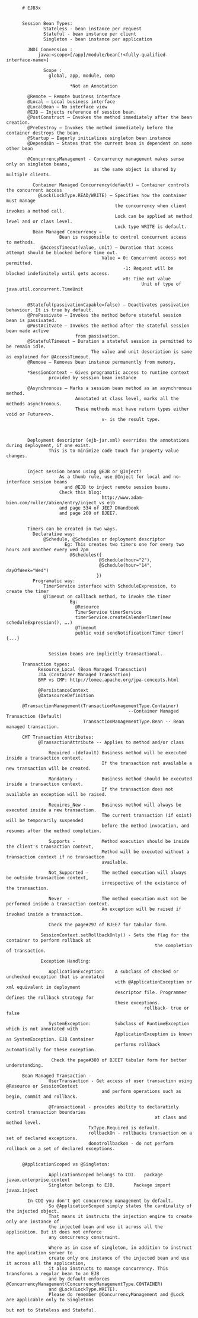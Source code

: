          # EJB3x


          Session Bean Types:
                  Stateless - bean instance per request
                  Stateful - bean instance per client
                  Singleton - bean instance per application

            JNDI Convension : 
                java:<scope>[/app]/module/bean[!<fully-qualified-interface-name>]

                  Scope : 	
                    global, app, module, comp

                            *Not an Annotation

            @Remote – Remote business interface
            @Local – Local business interface
            @LocalBean – No interface view
            @EJB – Injects reference of session bean.
            @PostConstruct – Invokes the method immediately after the bean creation.
            @PreDestroy – Invokes the method immediately before the container destroys the bean.
            @Startup – Eagerly initializes singleton bean instance
            @DependsOn – States that the current bean is dependent on some other bean
            
            @ConcurrencyManagement - Concurrency management makes sense only on singleton beans, 
                                     as the same object is shared by multiple clients.

              Container Managed Concurrency(default) – Container controls the concurrent access
                @Lock(LockType.READ/WRITE) – Specifies how the container must manage 
                                             the concurrency when client invokes a method call.
                                             Lock can be applied at method level and or class level.
                                             Lock type WRITE is default.
              Bean Managed Concurrency – 
                        Bean is responsible to control concurrent access to methods.
                 @AccessTimeout(value, unit) – Duration that access attempt should be blocked before time out.
                                        Value = 0: Concurrent access not permitted.
                                                -1: Request will be blocked indefinitely until gets access.
                                                >0: Time out value 
                                                       Unit of type of java.util.concurrent.TimeUnit


            @Stateful(passivationCapable=false) – Deactivates passivation behaviour. It is true by default.
            @PrePassivate – Invokes the method before stateful session bean is passivated.
            @PostAcitvate – Invokes the method after the stateful session bean made active 
                              from passivation.
            @StatefulTimeout – Duration a stateful session is permitted to be remain idle. 
                                    The value and unit description is same as explained for @AccessTimeout.
            @Remove – Removes bean instance permanently from memory.
            
            *SessionContext – Gives programatic access to runtime context 
                    provided by session bean instance
            
            @Asynchronous – Marks a session bean method as an asynchronous method.
                              Annotated at class level, marks all the methods asynchronous. 
                              These methods must have return types either void or Future<v>.
                                        v- is the result type.
            


            Deployment descriptor (ejb-jar.xml) overrides the annotations during deployment, if one exist.
                    This is to minimize code touch for property value changes.


            Inject session beans using @EJB or @Inject?
                        As a thumb rule, use @Inject for local and no-interface session beans 
                          and @EJB to inject remote session beans.
                        Check this blog: 
                                        http://www.adam-bien.com/roller/abien/entry/inject_vs_ejb
                        and page 534 of JEE7 DHandbook
                        and page 260 of BJEE7.

            
            Timers can be created in two ways.
              Declarative way: 
                  @Schedule, @Schedules or deployment descriptor
                          Eg: This creates two timers one for every two hours and another every wed 2pm
                            @Schedules({
                                       @Schedule(hour="2"),
                                       @Schedule(hour="14", dayOfWeek="Wed")
                                      })
              Programatic way: 
                  TimerService interface with ScheduleExpression, to create the timer
                  @Timeout on callback method, to invoke the timer
                            Eg:
                              @Resource
                              TimerService timerService
                              timerService.createCalenderTimer(new scheduleExpression(), ….)
                              @Timeout
                              public void sendNotification(Timer timer){...}


                    Session beans are implicitly transactional.

          Transaction types:
                Resource_Local (Bean Managed Transaction)
                JTA (Container Managed Transaction)
                BMP vs CMP: http://tomee.apache.org/jpa-concepts.html
            
                @PersistanceContext
                @DatasourceDefinition	

          @TransactionManagement(TransactionManagementType.Container)
                                                  --Container Managed Transaction (Default)
                                 TransactionManagementType.Bean -- Bean managed transaction.
                                 
          CMT Transaction Attributes:
                @TransactionAttribute -- Applies to method and/or class 
                    
                    Required -(default) Business method will be executed inside a transaction context. 
                                        If the transaction not available a new transaction will be created.
                    
                    Mandatory -         Business method should be executed inside a transaction context. 
                                        If the transaction does not available an exception will be raised.
                    
                    Requires_New -      Business method will always be executed inside a new transaction.
                                        The current transaction (if exist) will be temporarily suspended 
                                        before the method invocation, and resumes after the method completion.
 
                    Supports -          Method execution should be inside the client's transaction context,
                                        Method will be executed without a transaction context if no transaction 
                                        available.
                                        
                    Not_Supported -     The method execution will always be outside transaction context, 
                                        irrespective of the existance of the transaction.
                    
                    Never  -            The method execution must not be performed inside a transaction context.
                                        An exception will be raised if invoked inside a transaction.
                                        
                    Check the page#297 of BJEE7 for tabular form.

                 SessionContext.setRollbackOnly() - Sets the flag for the container to perform rollback at 
                                                            the completion of transaction.
          
                 Exception Handling:
                    
                    ApplicationException:    A subclass of checked or unchecked exception that is annotated 
                                             with @ApplicationException or xml equivalent in deployment 
                                             descriptor file. Programmer defines the rollback strategy for 
                                             these exceptions.
                                                        rollback- true or false
                    
                    SystemException:         Subclass of RuntimeException which is not annotated with 
                                             ApplicationException is known as SystemException. EJB Container 
                                             performs rollback automatically for these exception.
                                                                            
                     Check the page#300 of BJEE7 tabular form for better understanding.
          
          Bean Managed Transaction - 
                    UserTransaction - Get access of user transaction using @Resource or SessionContext
                                        and perform operations such as begin, commit and rollback.
                    
                    @Transactional - provides ability to declaratiely control transaction boundaries 
                                                            at class and method level.
                                   TxType.Required is default.
                                   rollbackOn - rollbacks transaction on a set of declared exceptions.
                                   donotrollbackon - do not perform rollback on a set of declared exceptions.


          @ApplicationScoped vs @Singleton:

                    ApplicationScoped belongs to CDI.	package javax.enterprise.context
                    Singleton belongs to EJB.		Package import javax.inject

          	In CDI you don't get concurrency management by default. 
                    So @ApplicationScoped simply states the cardinality of the injected object. 
                    That means it instructs the injection engine to create only one instance of 
                    the injected bean and use it across all the application. But it does not enforce 
                    any concurrency constraint.
		
                    Where as in case of singleton, in addition to instruct the application server to 
                    create only one instance of the injected bean and use it across all the application, 
                    it also instructs to manage concurrency. This transforms a regular bean to an EJB 
                    and by default enforces @ConcurrencyManagement(ConcurrencyManagementType.CONTAINER) 
                    and @Lock(LockType.WRITE).
                    Please do remember @ConcurrencyManagement and @Lock are applicable only to Singletons 
                                                                             but not to Stateless and Stateful.

